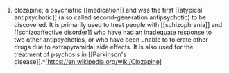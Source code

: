 1. clozapine; a psychiatric [[medication]] and was the first [[atypical antipsychotic]] (also called second-generation antipsychotic) to be discovered. It is primarily used to treat people with [[schizophrenia]] and [[schizoaffective disorder]] who have had an inadequate response to two other antipsychotics, or who have been unable to tolerate other drugs due to extrapyramidal side effects. It is also used for the treatment of psychosis in [[Parkinson's disease]].^[https://en.wikipedia.org/wiki/Clozapine]